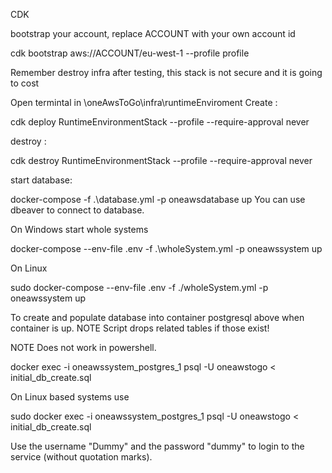
CDK

bootstrap your account, replace ACCOUNT with your own account id

cdk bootstrap aws://ACCOUNT/eu-west-1 --profile profile

Remember destroy infra after testing, this stack is not secure and it is going to cost

Open termintal in \oneAwsToGo\infra\runtimeEnviroment
Create :

cdk deploy RuntimeEnvironmentStack --profile <profile name> --require-approval never

destroy :

cdk destroy RuntimeEnvironmentStack --profile <profile name> --require-approval never

start database:

docker-compose -f .\database.yml -p oneawsdatabase up
You can use dbeaver to connect to database.

On Windows start whole systems

docker-compose --env-file .env -f .\wholeSystem.yml -p oneawssystem up

On Linux 

sudo docker-compose --env-file .env -f ./wholeSystem.yml -p oneawssystem up

To create and populate database into container postgresql above when container is up. 
NOTE Script drops related tables if those exist!

NOTE Does not work in powershell.

docker exec -i oneawssystem_postgres_1 psql -U oneawstogo < initial_db_create.sql

On Linux based systems use

sudo docker exec -i oneawssystem_postgres_1 psql -U oneawstogo < initial_db_create.sql

Use the username "Dummy" and the password "dummy" to login to the service (without quotation marks).

